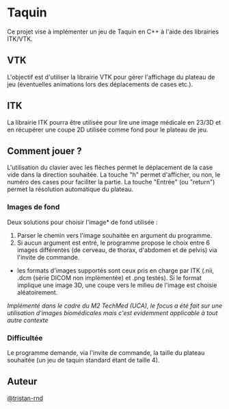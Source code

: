 
# Taquin

Ce projet vise à implémenter un jeu de Taquin en C++ à l'aide des librairies ITK/VTK.

## VTK

L'objectif est d'utiliser la librairie VTK pour gérer l'affichage du plateau de jeu (éventuelles animations lors des déplacements de cases etc.).

## ITK

La librairie ITK pourra être utilisée pour lire une image médicale en 23/3D et en récupérer une coupe 2D utilisée comme fond pour le plateau de jeu.

## Comment jouer ?

L'utilisation du clavier avec les flèches permet le déplacement de la case vide dans la direction souhaitée.
La touche "h" permet d'afficher, ou non, le numéro des cases pour faciliter la partie.
La touche "Entrée" (ou "return") permet la résolution automatique du plateau.

### Images de fond

Deux solutions pour choisir l'image* de fond utilisée :
1. Parser le chemin vers l'image souhaitée en argument du programme.
2. Si aucun argument est entré, le programme propose le choix entre 6 images différentes (de cerveau, de thorax, d'abdomen et de pelvis) via l'invite de commande.

* les formats d'images supportés sont ceux pris en charge par ITK (.nii, .dcm (série DICOM non implémentée) et .png testés). Si le format implique une image 3D, une coupe vers le milieu de l'image est choisie aléatoirement.

*Implémenté dans le cadre du M2 TechMed (UCA), le focus a été fait sur une utilisation d'images biomédicales mais c'est evidemment applicable à tout autre contexte*

### Difficultée

Le programme demande, via l'invite de commande, la taille du plateau souhaitée (un jeu de taquin standard étant de taille 4).

## Auteur

[@tristan-rnd](https://github.com/tristan-rnd)

